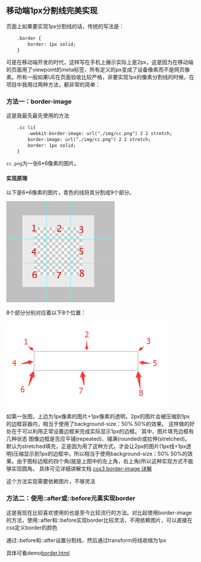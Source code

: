 ## 移动端1px分割线完美实现

页面上如果要实现1px分割线的话，传统的写法是：

```
    .border {
        border: 1px solid;
    }
```

可是在移动端开发的时代，这样写在手机上展示实际上是2px，这是因为在移动端的页面用了viewpoint的meta标签，所有定义的px变成了设备像素而不是网页像素。所有一般如果UE在页面验收比较严格，非要实现1px的像素分割线的时候，在项目中我用过两种方法，都非常的简单：

### 方法一：border-image
这是我最先最先使用的方法

```
    .cc li{
        -webkit-border-image: url("./img/cc.png") 2 2 stretch;
        border-image: url("./img/cc.png") 2 2 stretch;
        border: 1px solid;
    }
```

``cc.png``为一张6*6像素的图片。

#### 实现原理

以下是6*6像素的图片，青色的线将其分割成9个部分。

![image](https://github.com/yukiyuki1900/workspace/blob/master/%E7%A7%BB%E5%8A%A8%E7%AB%AF1px%E5%88%86%E5%89%B2%E7%BA%BF%E5%AE%8C%E7%BE%8E%E5%AE%9E%E7%8E%B0/border-img.JPG)

8个部分分别对应着以下8个位置：

![image](https://github.com/yukiyuki1900/workspace/blob/master/%E7%A7%BB%E5%8A%A8%E7%AB%AF1px%E5%88%86%E5%89%B2%E7%BA%BF%E5%AE%8C%E7%BE%8E%E5%AE%9E%E7%8E%B0/border-img2.png)

如第一张图，上边为1px像素的图片+1px像素的透明，2px的图片会被压缩到1px的边框容器内，相当于使用了background-size：50% 50%的效果。 这样做的好处在于可以利用正常设置边框来完成实际显示1px的边框。
其中，图片填充边框有几种状态 图像边框是否应平铺(repeated)、铺满(rounded)或拉伸(stretched)。默认为stretched填充，正是因为用了这种方式，才会让2px的图片(1px线+1px透明)压缩显示到1px的边框中。所以相当于使用background-size：50% 50%的效果。由于图标边框的四个角(就是上图中的左上角，右上角)所以这种实现方式不能够实现圆角。
具体可见详细讲解文档 [css3 border-image 详解](http://www.zhangxinxu.com/wordpress/2010/01/css3-border-image/)

这个方法实现需要依赖图片，不够灵活


### 方法二：使用::after或::before元素实现border

这是我现在比较喜欢使用的也是至今比较流行的方法。对比起使用border-image的方法，使用::after和::before实现border比较灵活，不用依赖图片，可以直接在css定义border的颜色

通过::before和::after设置分割线，然后通过transform将线收缩为1px


具体可看demo[border.html](https://github.com/yukiyuki1900/workspace/blob/master/%E7%A7%BB%E5%8A%A8%E7%AB%AF1px%E5%88%86%E5%89%B2%E7%BA%BF%E5%AE%8C%E7%BE%8E%E5%AE%9E%E7%8E%B0/border/border.html)


